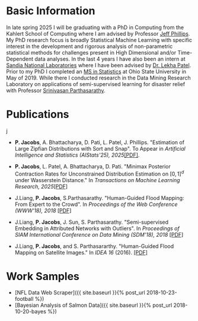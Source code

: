 # Basic Information

In late spring 2025 I will be graduating with a PhD in Computing from the Kahlert School of Computing where I am advised by Professor [Jeff Phillips](https://users.cs.utah.edu/~jeffp/). My PhD research focus is broadly Statistical Machine Learning with specific interest in the development and rigorous analysis of non-parametric statistical methods for challenges present in High Dimensional and/or Time-Dependent data analyses. In the last 4 years I have also been an intern at [Sandia National Laboratories](https://www.sandia.gov) where I have been advised by [Dr. Lekha Patel](https://www.sandia.gov/ccr/staff/lekha-patel/). Prior to my PhD I completed an [MS in Statistics](https://stat.osu.edu) at Ohio State University in May of 2019. While there I conducted research in the Data Mining Research Laboratory on applications of semi-supervised learning for disaster relief with Professor [Srinivasan Parthasarathy](https://scholar.google.com/citations?user=2mjUsP8AAAAJ&hl=en).

# Publications
j
* **P. Jacobs**, A. Bhattacharya, D. Pati, L. Patel, J. Phillips. "Estimation of Large Zipfian Distributions with Sort and Snap". To Appear in *Artificial Intelligence and Statistics (AIStats'25), 2025*[[PDF]](https://github.com/jacobs269/zipfianPaper/blob/main/paper.pdf).

* **P. Jacobs**, L. Patel, A. Bhattacharya, D. Pati. "Minimax Posterior Contraction Rates for Unconstrained Distribution Estimation on $[0, 1]^d$ under Wasserstein Distance." In *Transactions on Machine Learning Research, 2025*[[PDF]](https://openreview.net/pdf?id=UrSgGSTM2J)

* J.Liang, **P. Jacobs**, S.Parthasarathy. "Human-Guided Flood Mapping: From Expert to the Crowd". In *Proceedings of the Web Conference (WWW'18), 2018* [[PDF]](/assets/CHUG_FM.pdf)
<!--* [Click here to learn more about my specific contributions to this project]({{ site.baseurl }}{% post_url 2018-10-20-HUGFM %})-->

* J.Liang, **P. Jacobs**, J. Sun, S. Parthasarathy. "Semi-supervised Embedding in Attributed Networks with Outliers". In *Proceedings of SIAM International Conference on Data Mining (SDM'18), 2018* [[PDF]](https://arxiv.org/pdf/1703.08100.pdf)

* J.Liang, **P. Jacobs**, and S. Parthasararthy. "Human-Guided Flood Mapping on Satellite Images." In *IDEA 16* (2016). [[PDF]](http://poloclub.gatech.edu/idea2016/papers/p76-liang.pdf)

<!---
# Ideas

* [Project Idea 1]({{ site.baseurl }}{% post_url 2018-10-20-idea1 %})
* [Project Idea 2]({{ site.baseurl }}{% post_url 2018-10-21-idea2 %})
--->

# Work Samples

* [NFL Data Web Scraper]({{ site.baseurl }}{% post_url 2018-10-23-football %})
* [Bayesian Analysis of Salmon Data]({{ site.baseurl }}{% post_url 2018-10-20-bayes %})

